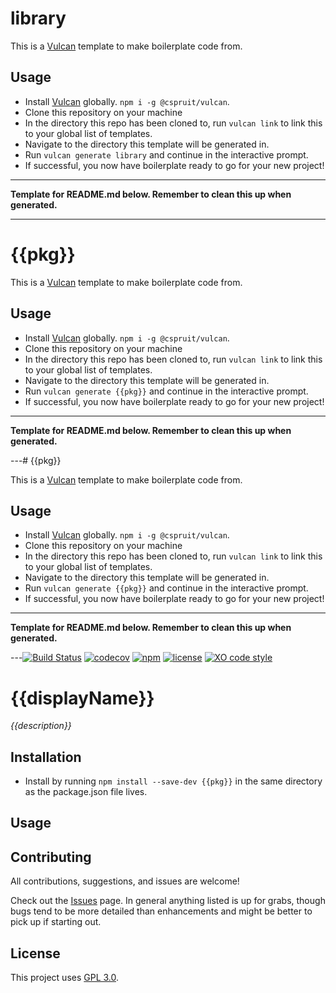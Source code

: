 # library

This is a [Vulcan](https://github.com/CassandraSpruit/Vulcan) template to make boilerplate code from.

## Usage
- Install [Vulcan](https://github.com/CassandraSpruit/Vulcan) globally. ```npm i -g @cspruit/vulcan```.
- Clone this repository on your machine
- In the directory this repo has been cloned to, run ```vulcan link``` to link this to your global list of templates.
- Navigate to the directory this template will be generated in.
- Run ```vulcan generate library``` and continue in the interactive prompt.
- If successful, you now have boilerplate ready to go for your new project!

---

**Template for README.md below. Remember to clean this up when generated.**

---
# {{pkg}}

This is a [Vulcan](https://github.com/CassandraSpruit/Vulcan) template to make boilerplate code from.

## Usage
- Install [Vulcan](https://github.com/CassandraSpruit/Vulcan) globally. ```npm i -g @cspruit/vulcan```.
- Clone this repository on your machine
- In the directory this repo has been cloned to, run ```vulcan link``` to link this to your global list of templates.
- Navigate to the directory this template will be generated in.
- Run ```vulcan generate {{pkg}}``` and continue in the interactive prompt.
- If successful, you now have boilerplate ready to go for your new project!

---

**Template for README.md below. Remember to clean this up when generated.**

---# {{pkg}}

This is a [Vulcan](https://github.com/CassandraSpruit/Vulcan) template to make boilerplate code from.

## Usage
- Install [Vulcan](https://github.com/CassandraSpruit/Vulcan) globally. ```npm i -g @cspruit/vulcan```.
- Clone this repository on your machine
- In the directory this repo has been cloned to, run ```vulcan link``` to link this to your global list of templates.
- Navigate to the directory this template will be generated in.
- Run ```vulcan generate {{pkg}}``` and continue in the interactive prompt.
- If successful, you now have boilerplate ready to go for your new project!

---

**Template for README.md below. Remember to clean this up when generated.**

---[![Build Status](https://travis-ci.com/{{ghRepoOwner}}/{{ghRepoName}}.svg?branch=master)](https://travis-ci.com/{{ghRepoOwner}}/{{ghRepoName}})
[![codecov](https://codecov.io/gh/{{ghRepoOwner}}/{{ghRepoName}}/branch/master/graph/badge.svg)](https://codecov.io/gh/{{ghRepoOwner}}/{{ghRepoName}})
[![npm](https://img.shields.io/npm/v/{{pkg}})](https://www.npmjs.com/package/{{pkg}})
[![license](https://img.shields.io/github/license/{{ghRepoOwner}}/{{ghRepoName}})](https://github.com/{{ghRepoOwner}}/{{ghRepoName}}/blob/master/LICENSE)
[![XO code style](https://img.shields.io/badge/code_style-XO-5ed9c7.svg)](https://github.com/xojs/xo)

# {{displayName}}
_{{description}}_

## Installation

- Install by running ```npm install --save-dev {{pkg}}``` in the same directory as the package.json file lives.

## Usage

## Contributing
All contributions, suggestions, and issues are welcome!

Check out the [Issues](https://github.com/{{ghRepoOwner}}/{{ghRepoName}}/issues) page. In general anything listed is up for grabs, though bugs tend to be more detailed than enhancements and might be better to pick up if starting out.

## License
This project uses [GPL 3.0](https://github.com/{{ghRepoOwner}}/{{ghRepoName}}/blob/master/LICENSE).